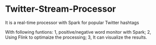 # Twitter-Stream-Processor
It is a real-time processor with Spark for popular Twitter hashtags

With following funtions: 
  1, positive/negative word monitor with Spark; 
  2, Using Flink to optimaize the processing; 
  3, It can visualize the results.
